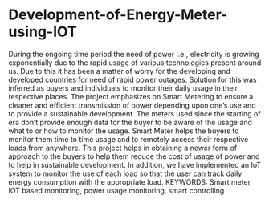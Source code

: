 # Development-of-Energy-Meter-using-IOT
During the ongoing time period the need of power i.e., electricity is growing
exponentially due to the rapid usage of various technologies present around us. 
Due to this it has been a matter of worry for the developing and developed 
countries for need of rapid power outages. Solution for this was inferred as buyers 
and individuals to monitor their daily usage in their respective places. The project 
emphasizes on Smart Metering to ensure a cleaner and efficient transmission of 
power depending upon one’s use and to provide a sustainable development. The 
meters used since the starting of era don’t provide enough data for the buyer to be 
aware of the usage and what to or how to monitor the usage. Smart Meter helps the 
buyers to monitor them time to time usage and to remotely access their respective 
loads from anywhere. This project helps in obtaining a newer form of approach to 
the buyers to help them reduce the cost of usage of power and to help in 
sustainable development. In addition, we have implemented an IoT system to 
monitor the use of each load so that the user can track daily energy consumption 
with the appropriate load.
KEYWORDS: Smart meter, IOT based monitoring, power usage monitoring, 
smart controlling
